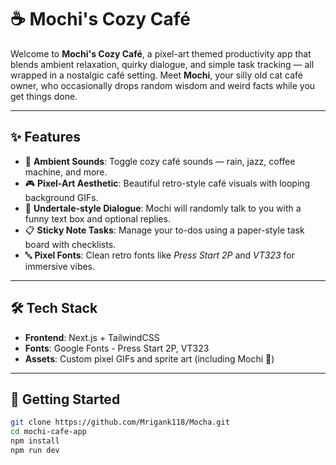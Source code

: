 # ☕ Mochi's Cozy Café

Welcome to **Mochi's Cozy Café**, a pixel-art themed productivity app that blends ambient relaxation, quirky dialogue, and simple task tracking — all wrapped in a nostalgic café setting. Meet **Mochi**, your silly old cat café owner, who occasionally drops random wisdom and weird facts while you get things done.

---

## ✨ Features

- 🎵 **Ambient Sounds**: Toggle cozy café sounds — rain, jazz, coffee machine, and more.
- 🎮 **Pixel-Art Aesthetic**: Beautiful retro-style café visuals with looping background GIFs.
- 💬 **Undertale-style Dialogue**: Mochi will randomly talk to you with a funny text box and optional replies.
- 📋 **Sticky Note Tasks**: Manage your to-dos using a paper-style task board with checklists.
- 🔤 **Pixel Fonts**: Clean retro fonts like *Press Start 2P* and *VT323* for immersive vibes.

---

## 🛠️ Tech Stack

- **Frontend**: Next.js + TailwindCSS  
- **Fonts**: Google Fonts - Press Start 2P, VT323  
- **Assets**: Custom pixel GIFs and sprite art (including Mochi 🐾)

---

## 🚀 Getting Started

```bash
git clone https://github.com/Mrigank118/Mocha.git
cd mochi-cafe-app
npm install
npm run dev
